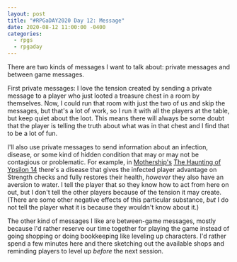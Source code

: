 ```yaml
---
layout: post
title: "#RPGaDAY2020 Day 12: Message"
date: 2020-08-12 11:00:00 -0400
categories:
  - rpgs
  - rpgaday
---
```


There are two kinds of messages I want to talk about: private messages and between game messages.

First private messages: I love the tension created by sending a private message to a player who just looted a treasure chest in a room by themselves. Now, I could run that room with just the two of us and skip the messages, but that's a lot of work, so I run it with all the players at the table, but keep quiet about the loot. This means there will always be some doubt that the player is telling the truth about what was in that chest and I find that to be a lot of fun.

I'll also use private messages to send information about an infection, disease, or some kind of hidden condition that may or may not be contagious or problematic. For example, in [Mothership's](https://www.mothershiprpg.com) [The Haunting of Ypsilon 14](https://www.mothershiprpg.com/pamphlet-adventures/#The_Haunting_Of_Ypsilon_14) there's a disease that gives the infected player advantage on Strength checks and fully restores their health, _however_ they also have an aversion to water. I tell the player that so they know how to act from here on out, but I don't tell the other players because of the tension it may create. (There are some other negative effects of this particular substance, _but_ I do not tell the player what it is because they wouldn't know about it.)

The other kind of messages I like are between-game messages, mostly because I'd rather reserve our time together for playing the game instead of going shopping or doing bookkeeping like leveling up characters. I'd rather spend a few minutes here and there sketching out the available shops and reminding players to level up _before_ the next session.
